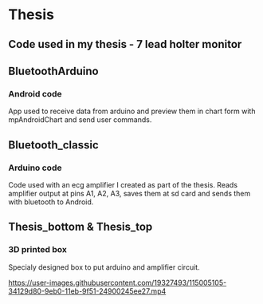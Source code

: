 # Thesis
## Code used in my thesis - 7 lead holter monitor

## BluetoothArduino
### Android code
App used to receive data from arduino and preview them in chart form with mpAndroidChart and send user commands. 

## Bluetooth_classic 
### Arduino code
Code used with an ecg amplifier I created as part of the thesis. Reads amplifier output at pins A1, A2, A3, saves them at sd card and sends them with bluetooth to Android.

## Thesis_bottom & Thesis_top 
### 3D printed box 
Specialy designed box to put arduino and amplifier circuit.

https://user-images.githubusercontent.com/19327493/115005105-34129d80-9eb0-11eb-9f51-24900245ee27.mp4

